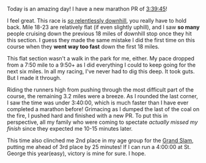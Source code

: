 Today is an amazing day! I have a new marathon PR of [3:39:45](https://www.runrevel.com/bcm/results?pk=1481335)!

I feel great. This race is [_so_ relentlessly downhill](https://www.runrevel.com/bcm/course), you really have to hold back. Mile 18-23 are relatively flat (if even slightly uphill), and I saw **so many** people cruising down the previous 18 miles of downhill stop once they hit this section. I guess they made the same mistake I did the first time on this course when they **went way too fast** down the first 18 miles.

This flat section wasn't a walk in the park for me, either. My pace dropped from a 7:50 mile to a 9:50+ as I did everything I could to keep going for the next six miles. In all my racing, I've never had to dig this deep. It took guts. But I made it through.

Riding the runners high from pushing through the most difficult part of the course, the remaining 3.2 miles were a breeze. As I rounded the last corner, I saw the time was under 3:40:00, which is much faster than I have ever completed a marathon before! Grimacing as I dumped the last of the coal on the fire, I pushed hard and finished with a new PR. To put this in perspective, all my family who were coming to spectate _actually missed my finish_ since they expected me 10-15 minutes later.

This time also clinched me 2nd place in my age group for the [Grand Slam](https://en.wikipedia.org/wiki/Utah_Grand_Slam), putting me ahead of 3rd place by 25 minutes! If I can run a 4:00:00 at St. George this year(easy), victory is mine for sure. I hope.
